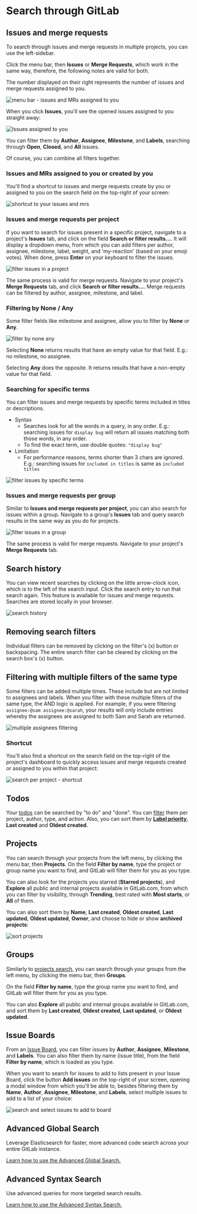 # Search through GitLab

## Issues and merge requests

To search through issues and merge requests in multiple projects, you can use the left-sidebar.

Click the menu bar, then **Issues** or **Merge Requests**, which work in the same way,
therefore, the following notes are valid for both.

The number displayed on their right represents the number of issues and merge requests assigned to you.

![menu bar - issues and MRs assigned to you](img/left_menu_bar.png)

When you click **Issues**, you'll see the opened issues assigned to you straight away:

![Issues assigned to you](img/issues_assigned_to_you.png)

You can filter them by **Author**, **Assignee**, **Milestone**, and **Labels**,
searching through **Open**, **Closed**, and **All** issues.

Of course, you can combine all filters together.

### Issues and MRs assigned to you or created by you

You'll find a shortcut to issues and merge requests create by you or assigned to you
on the search field on the top-right of your screen:

![shortcut to your issues and mrs](img/issues_mrs_shortcut.png)

### Issues and merge requests per project

If you want to search for issues present in a specific project, navigate to
a project's **Issues** tab, and click on the field **Search or filter results...**. It will
display a dropdown menu, from which you can add filters per author, assignee, milestone, 
label, weight, and 'my-reaction' (based on your emoji votes). When done, press **Enter** on your keyboard to filter the issues.

![filter issues in a project](img/issue_search_filter.png)

The same process is valid for merge requests. Navigate to your project's **Merge Requests** tab,
and click **Search or filter results...**. Merge requests can be filtered by author, assignee,
milestone, and label.

### Filtering by **None** / **Any**

Some filter fields like milestone and assignee, allow you to filter by **None** or **Any**.

![filter by none any](img/issues_filter_none_any.png)

Selecting **None** returns results that have an empty value for that field. E.g.: no milestone, no assignee.

Selecting **Any** does the opposite. It returns results that have a non-empty value for that field.

### Searching for specific terms

You can filter issues and merge requests by specific terms included in titles or descriptions.

* Syntax
    * Searches look for all the words in a query, in any order. E.g.: searching
      issues for `display bug` will return all issues matching both those words, in any order.
    * To find the exact term, use double quotes: `"display bug"`
* Limitation
    * For performance reasons, terms shorter than 3 chars are ignored. E.g.: searching
      issues for `included in titles` is same as `included titles`

![filter issues by specific terms](img/issue_search_by_term.png)

### Issues and merge requests per group

Similar to **Issues and merge requests per project**, you can also search for issues
within a group. Navigate to a group's **Issues** tab and query search results in
the same way as you do for projects.

![filter issues in a group](img/group_issues_filter.png)

The same process is valid for merge requests. Navigate to your project's **Merge Requests** tab.

## Search history

You can view recent searches by clicking on the little arrow-clock icon, which is to the left of the search input. Click the search entry to run that search again. This feature is available for issues and merge requests. Searches are stored locally in your browser.

![search history](img/search_history.gif)

## Removing search filters

Individual filters can be removed by clicking on the filter's (x) button or backspacing. The entire search filter can be cleared by clicking on the search box's (x) button.

## Filtering with multiple filters of the same type

Some filters can be added multiple times. These include but are not limited to assignees and labels. When you filter with these multiple filters of the same type, the AND logic is applied. For example, if you were filtering `assignee:@sam assignee:@sarah`, your results will only include entries whereby the assignees are assigned to both Sam and Sarah are returned.

![multiple assignees filtering](img/multiple_assignees.png)

### Shortcut

You'll also find a shortcut on the search field on the top-right of the project's dashboard to
quickly access issues and merge requests created or assigned to you within that project:

![search per project - shortcut](img/project_search.png)

## Todos

Your [todos](../../workflow/todos.md#gitlab-todos) can be searched by "to do" and "done".
You can [filter](../../workflow/todos.md#filtering-your-todos) them per project,
author, type, and action. Also, you can sort them by
[**Label priority**](../../user/project/labels.md#prioritize-labels),
**Last created** and **Oldest created**.

## Projects

You can search through your projects from the left menu, by clicking the menu bar, then **Projects**.
On the field **Filter by name**, type the project or group name you want to find, and GitLab
will filter them for you as you type.

You can also look for the projects you starred (**Starred projects**), and **Explore** all
public and internal projects available in GitLab.com, from which you can filter by visibility,
through **Trending**, best rated with **Most starts**, or **All** of them.

You can also sort them by **Name**, **Last created**, **Oldest created**, **Last updated**,
**Oldest updated**, **Owner**, and choose to hide or show **archived projects**:

![sort projects](img/sort_projects.png)

## Groups

Similarly to [projects search](#projects), you can search through your groups from
the left menu, by clicking the menu bar, then **Groups**.

On the field **Filter by name**, type the group name you want to find, and GitLab
will filter them for you as you type.

You can also **Explore** all public and internal groups available in GitLab.com,
and sort them by **Last created**, **Oldest created**, **Last updated**, or **Oldest updated**.

## Issue Boards

From an [Issue Board](../../user/project/issue_board.md), you can filter issues by **Author**, **Assignee**, **Milestone**, and **Labels**.
You can also filter them by name (issue title), from the field **Filter by name**, which is loaded as you type.

When you want to search for issues to add to lists present in your Issue Board, click
the button **Add issues** on the top-right of your screen, opening a modal window from which
you'll be able to, besides filtering them by **Name**, **Author**, **Assignee**, **Milestone**,
and **Labels**, select multiple issues to add to a list of your choice:

![search and select issues to add to board](img/search_issues_board.png)

## Advanced Global Search

Leverage Elasticsearch for faster, more advanced code search across your entire
GitLab instance.

[Learn how to use the Advanced Global Search.](advanced_global_search.md)

## Advanced Syntax Search

Use advanced queries for more targeted search results.

[Learn how to use the Advanced Syntax Search.](advanced_search_syntax.md)

[ee]: https://about.gitlab.com/pricing/
